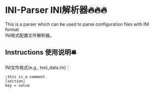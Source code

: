 # INI-Parser INI解析器🔥🔥🔥
This is a parser which can be used to parse configuration files with INI format.  
INI格式配置文件解析器。  

## Instructions 使用说明🛎️
INI文件格式(e.g., test_data.ini)：  
```
;this is a comment
[section]
key = value
```



